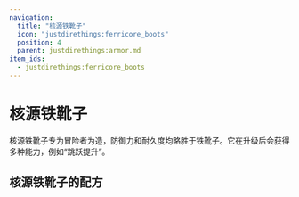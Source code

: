 ```yaml
---
navigation:
  title: "核源铁靴子"
  icon: "justdirethings:ferricore_boots"
  position: 4
  parent: justdirethings:armor.md
item_ids:
  - justdirethings:ferricore_boots
---
```


# 核源铁靴子

核源铁靴子专为冒险者为造，防御力和耐久度均略胜于铁靴子。它在升级后会获得多种能力，例如“跳跃提升”。

## 核源铁靴子的配方



<Recipe id="justdirethings:ferricore_boots" />

